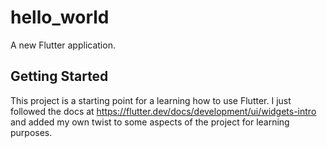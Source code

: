 # hello_world

A new Flutter application.

## Getting Started

This project is a starting point for a learning how to use Flutter. I just followed the docs at https://flutter.dev/docs/development/ui/widgets-intro and added my own twist to some aspects of the project for learning purposes.
